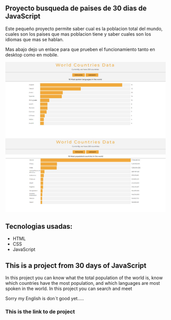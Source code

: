 ## Proyecto busqueda de paises de 30 dias de JavaScript

  Este pequeño proyecto permite saber cual es la poblacion total del mundo, cuales son los paises que mas poblacion tiene y saber cuales son los idiomas que mas se hablan.

  Mas abajo dejo un enlace para que prueben el funcionamiento tanto en desktop como en mobile.

![Muestra del proyecto](/img/preview-1.jpeg)
![](/img/preview-2.jpeg)
## Tecnologias usadas:
  + HTML
  + CSS
  + JavaScript



## This is a project from 30 days of JavaScript

In this project you can know what the total population of the world is, know which countries have the most population, and which languages are most spoken in the world.  In this project you can search and meet 


  Sorry my English is don´t good yet.....
### This is the link to de project   